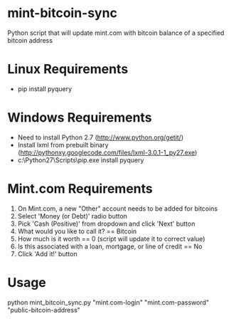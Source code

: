 mint-bitcoin-sync
=================

Python script that will update mint.com with bitcoin balance of a specified bitcoin address

Linux Requirements
===
* pip install pyquery

Windows Requirements
===
* Need to install Python 2.7 (http://www.python.org/getit/)
* Install lxml from prebuilt binary (http://pythonxy.googlecode.com/files/lxml-3.0.1-1_py27.exe)
* c:\Python27\Scripts\pip.exe install pyquery

Mint.com Requirements
===
1. On Mint.com, a new "Other" account needs to be added for bitcoins 
2. Select 'Money (or Debt)' radio button
3. Pick 'Cash (Positive)' from dropdown and click 'Next' button
4. What would you like to call it? == Bitcoin
5. How much is it worth == 0 (script will update it to correct value)
6. Is this associated with a loan, mortgage, or line of credit == No
7. Click 'Add it!' button

Usage
===
python mint_bitcoin_sync.py "mint.com-login" "mint.com-password" "public-bitcoin-address"
